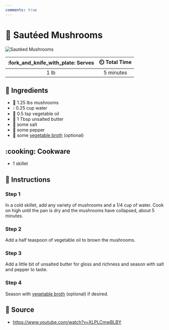 ```yaml
---
comments: true
---
```

# :mushroom: Sautéed Mushrooms

![Sautéed Mushrooms](../assets/images/sautéed-mushrooms.jpg)

| :fork_and_knife_with_plate: Serves | :timer_clock: Total Time |
|:----------------------------------:|:-----------------------: |
| 1 lb | 5 minutes |

## :salt: Ingredients

- :mushroom: 1.25 lbs mushrooms
- :droplet: 0.25 cup water
- :carrot: 0.5 tsp vegetable oil
- :butter: 1 Tbsp unsalted butter
- :salt: some salt
- :salt: some pepper
- :stew: some [vegetable broth][1] (optional)

## :cooking: Cookware

- 1 skillet

## :pencil: Instructions

### Step 1

In a cold skillet, add any variety of mushrooms and a 1/4 cup of water. Cook on high until the pan is dry and the
mushrooms have collapsed, about 5 minutes.

### Step 2

Add a half teaspoon of vegetable oil to brown the mushrooms.

### Step 3

Add a little bit of unsalted butter for gloss and richness and season with salt and pepper to taste.

### Step 4

Season with [vegetable broth][1] (optional) if desired.

## :link: Source

- <https://www.youtube.com/watch?v=XLPLCmwBLBY>

[1]: <../ingredients/vegetable-broth.md>
